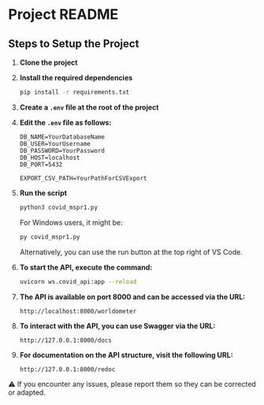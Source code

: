 # Project README

## Steps to Setup the Project

1. **Clone the project**

2. **Install the required dependencies**

   ```bash
   pip install -r requirements.txt
   ```

3. **Create a `.env` file at the root of the project**

4. **Edit the `.env` file as follows:**

   ```
   DB_NAME=YourDatabaseName
   DB_USER=YourUsername
   DB_PASSWORD=YourPassword
   DB_HOST=localhost
   DB_PORT=5432

   EXPORT_CSV_PATH=YourPathForCSVExport
   ```

5. **Run the script**

   ```bash
   python3 covid_mspr1.py
   ```

   For Windows users, it might be:

   ```bash
   py covid_mspr1.py
   ```

   Alternatively, you can use the run button at the top right of VS Code.

6. **To start the API, execute the command:**

   ```bash
   uvicorn ws.covid_api:app --reload
   ```

7. **The API is available on port 8000 and can be accessed via the URL:**

   ```
   http://localhost:8000/worldometer
   ```

8. **To interact with the API, you can use Swagger via the URL:**

   ```
   http://127.0.0.1:8000/docs
   ```

9. **For documentation on the API structure, visit the following URL:**
   ```
   http://127.0.0.1:8000/redoc
   ```

⚠️ If you encounter any issues, please report them so they can be corrected or adapted.

